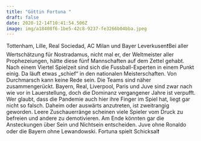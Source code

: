 ```yaml
---
title: "Göttin Fortuna "
draft: false
date: 2020-12-14T10:41:54.506Z
image: img/a18408f6-1be5-42c8-9237-fe3266b04bba.jpeg
---
```

Tottenham, Lille, Real Sociedad, AC Milan und Bayer Leverkusen❗️Bei aller Wertschätzung für Nostradamus, nicht mal er, der Weltmeister aller Prophezeiungen, hätte diese fünf Mannschaften auf dem Zettel gehabt. Nach einem Viertel Spielzeit sind sich die Fussball-Experten in einem Punkt einig. Da läuft etwas „schief“ in den nationalen Meisterschaften. Von Durchmarsch kann keine Rede sein. Die Teams sind näher zusammengerückt. Bayern, Real, Liverpool, Paris und Juve  sind zwar nach wie vor in Lauerstellung, doch die Dominanz vergangener Jahre ist verpufft. Wer glaubt, dass die Pandemie auch hier ihre Finger im Spiel hat, liegt gar nicht so falsch. Daheim oder auswärts anzutreten, ist zweitrangig geworden. Leere Zuschauerränge scheinen viele Spieler vom Druck zu befreien und andere zu demotivieren. Am Ende könnten gar die Ansteckungen über Sein und Nichtsein entscheiden. Juve ohne Ronaldo oder die Bayern ohne Lewandowski. Fortuna spielt Schicksal❗️